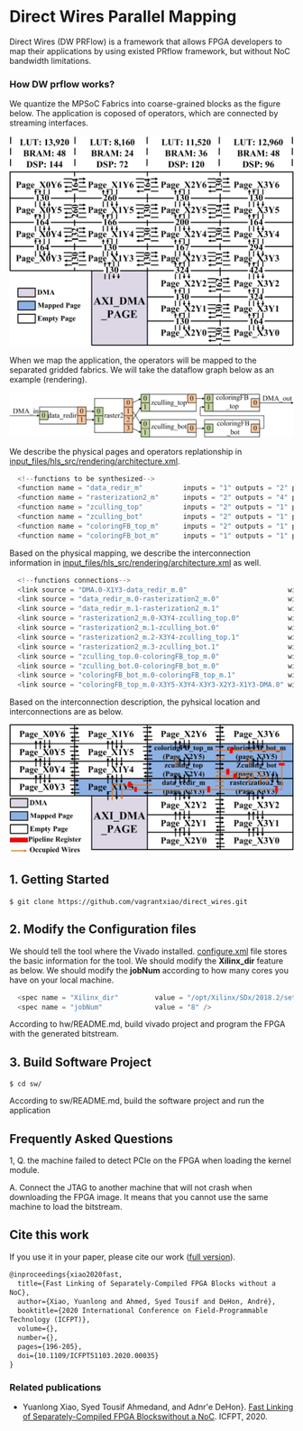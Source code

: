 # Direct Wires Parallel Mapping
Direct Wires (DW PRFlow) is a framework that allows FPGA developers to map their 
applications by using existed PRflow framework, but without NoC bandwidth limitations.

### How DW prflow works?
We quantize the MPSoC Fabrics into coarse-grained blocks as the figure below.
The application is coposed of operators, which are connected by streaming
interfaces.

![](images/overlay_new.jpg) 

When we map the application, the operators will be mapped to the separated
gridded fabrics. We will take the dataflow graph below as an example (rendering).

![](images/dfg_rendering.jpg) 


 
We describe the physical pages and operators replationship in [input_files/hls_src/rendering/architecture.xml](input_files/hls_src/rendering/architecture.xml).

```c
  <!--functions to be synthesized-->
  <function name = "data_redir_m"          inputs = "1" outputs = "2" page = "X2Y3"  ramtype = "block"/>
  <function name = "rasterization2_m"      inputs = "2" outputs = "4" page = "X3Y3"  ramtype = "block" />
  <function name = "zculling_top"          inputs = "2" outputs = "1" page = "X2Y4"  ramtype = "block"/>
  <function name = "zculling_bot"          inputs = "2" outputs = "1" page = "X3Y4"  ramtype = "block"/>
  <function name = "coloringFB_top_m"      inputs = "2" outputs = "1" page = "X2Y5"  ramtype = "block"/>
  <function name = "coloringFB_bot_m"      inputs = "1" outputs = "1" page = "X3Y5"  ramtype = "block"/>
```

Based on the physical mapping, we describe the interconnection information in 
[input_files/hls_src/rendering/architecture.xml](input_files/hls_src/rendering/architecture.xml)
as well.

```c
  <!--functions connections-->
  <link source = "DMA.0-X1Y3-data_redir_m.0"                         width = "128"/>
  <link source = "data_redir_m.0-rasterization2_m.0"                 width = "32"/>
  <link source = "data_redir_m.1-rasterization2_m.1"                 width = "32"/>
  <link source = "rasterization2_m.0-X3Y4-zculling_top.0"            width = "32"/>
  <link source = "rasterization2_m.1-zculling_bot.0"                 width = "32"/>
  <link source = "rasterization2_m.2-X3Y4-zculling_top.1"            width = "32"/>
  <link source = "rasterization2_m.3-zculling_bot.1"                 width = "32"/>
  <link source = "zculling_top.0-coloringFB_top_m.0"                 width = "32"/>
  <link source = "zculling_bot.0-coloringFB_bot_m.0"                 width = "32"/>
  <link source = "coloringFB_bot_m.0-coloringFB_top_m.1"             width = "128"/>
  <link source = "coloringFB_top_m.0-X3Y5-X3Y4-X3Y3-X2Y3-X1Y3-DMA.0" width = "128"/>
```

Based on the interconnection description, the pyhsical location and interconnections are as below.

![](images/overlay_rendering.jpg) 



## 1. Getting Started
```
$ git clone https://github.com/vagrantxiao/direct_wires.git
```

## 2. Modify the Configuration files
We should tell the tool where the Vivado installed.
[configure.xml](common/configure/configure.xml) file stores the basic 
information for the tool. We should modify the **Xilinx_dir** feature as below.
We should modify the **jobNum** according to how many cores you have 
on your local machine. 

```c
  <spec name = "Xilinx_dir"         value = "/opt/Xilinx/SDx/2018.2/settings64.sh" />
  <spec name = "jobNum"             value = "8" />
```
According to hw/README.md, build vivado project and program the FPGA with the generated bitstream. 

## 3. Build Software Project
```
$ cd sw/
```
According to sw/README.md, build the software project and run the application


## Frequently Asked Questions
1, Q. the machine failed to detect PCIe on the FPGA when loading the kernel module.

   A. Connect the JTAG to another machine that will not crash when downloading the FPGA image. It means that you cannot use the same machine to load the bitstream. 


## Cite this work
If you use it in your paper, please cite our work ([full version](https://ieeexplore-ieee-org.proxy.library.upenn.edu/document/9415587)).
```
@inproceedings{xiao2020fast,
  title={Fast Linking of Separately-Compiled FPGA Blocks without a NoC},
  author={Xiao, Yuanlong and Ahmed, Syed Tousif and DeHon, André},
  booktitle={2020 International Conference on Field-Programmable Technology (ICFPT)},
  volume={},
  number={},
  pages={196-205},
  doi={10.1109/ICFPT51103.2020.00035}
}

```
### Related publications
* Yuanlong Xiao, Syed Tousif Ahmedand, and Adnr\'e DeHon}. [Fast Linking of Separately-Compiled FPGA Blockswithout a NoC](doc/xiao2020fast.pdf). ICFPT, 2020.


